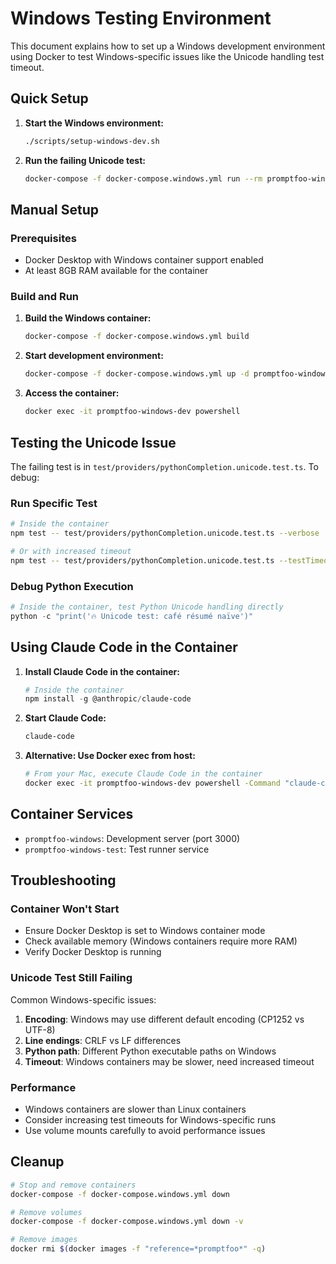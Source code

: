 # Windows Testing Environment

This document explains how to set up a Windows development environment using Docker to test Windows-specific issues like the Unicode handling test timeout.

## Quick Setup

1. **Start the Windows environment:**

   ```bash
   ./scripts/setup-windows-dev.sh
   ```

2. **Run the failing Unicode test:**
   ```bash
   docker-compose -f docker-compose.windows.yml run --rm promptfoo-windows-test
   ```

## Manual Setup

### Prerequisites

- Docker Desktop with Windows container support enabled
- At least 8GB RAM available for the container

### Build and Run

1. **Build the Windows container:**

   ```bash
   docker-compose -f docker-compose.windows.yml build
   ```

2. **Start development environment:**

   ```bash
   docker-compose -f docker-compose.windows.yml up -d promptfoo-windows
   ```

3. **Access the container:**
   ```bash
   docker exec -it promptfoo-windows-dev powershell
   ```

## Testing the Unicode Issue

The failing test is in `test/providers/pythonCompletion.unicode.test.ts`. To debug:

### Run Specific Test

```bash
# Inside the container
npm test -- test/providers/pythonCompletion.unicode.test.ts --verbose

# Or with increased timeout
npm test -- test/providers/pythonCompletion.unicode.test.ts --testTimeout=30000
```

### Debug Python Execution

```powershell
# Inside the container, test Python Unicode handling directly
python -c "print('🔥 Unicode test: café résumé naïve')"
```

## Using Claude Code in the Container

1. **Install Claude Code in the container:**

   ```powershell
   # Inside the container
   npm install -g @anthropic/claude-code
   ```

2. **Start Claude Code:**

   ```powershell
   claude-code
   ```

3. **Alternative: Use Docker exec from host:**
   ```bash
   # From your Mac, execute Claude Code in the container
   docker exec -it promptfoo-windows-dev powershell -Command "claude-code"
   ```

## Container Services

- `promptfoo-windows`: Development server (port 3000)
- `promptfoo-windows-test`: Test runner service

## Troubleshooting

### Container Won't Start

- Ensure Docker Desktop is set to Windows container mode
- Check available memory (Windows containers require more RAM)
- Verify Docker Desktop is running

### Unicode Test Still Failing

Common Windows-specific issues:

1. **Encoding**: Windows may use different default encoding (CP1252 vs UTF-8)
2. **Line endings**: CRLF vs LF differences
3. **Python path**: Different Python executable paths on Windows
4. **Timeout**: Windows containers may be slower, need increased timeout

### Performance

- Windows containers are slower than Linux containers
- Consider increasing test timeouts for Windows-specific runs
- Use volume mounts carefully to avoid performance issues

## Cleanup

```bash
# Stop and remove containers
docker-compose -f docker-compose.windows.yml down

# Remove volumes
docker-compose -f docker-compose.windows.yml down -v

# Remove images
docker rmi $(docker images -f "reference=*promptfoo*" -q)
```
